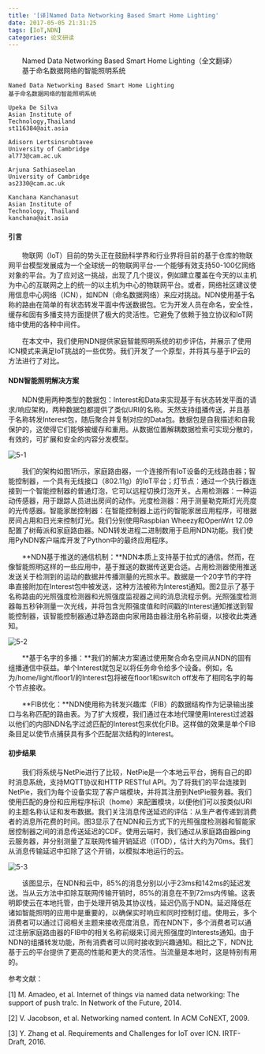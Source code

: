 ```yaml
---
title: '[译]Named Data Networking Based Smart Home Lighting'
date: 2017-05-05 21:31:25
tags: [IoT,NDN]
categories: 论文研读
---
```


　　Named Data Networking Based Smart Home Lighting（全文翻译）
　　基于命名数据网络的智能照明系统

<!-- more -->

```
Named Data Networking Based Smart Home Lighting
基于命名数据网络的智能照明系统

Upeka De Silva
Asian Institute of
Technology,Thailand
st116384@ait.asia

Adisorn Lertsinsrubtavee
University of Cambridge
al773@cam.ac.uk

Arjuna Sathiaseelan
University of Cambridge
as2330@cam.ac.uk

Kanchana Kanchanasut
Asian Institute of
Technology, Thailand
kanchana@ait.asia
```

#### 引言

　　物联网（IoT）目前的势头正在鼓励科学界和行业界将目前的基于仓库的物联网平台模型发展成为一个全球统一的物联网平台-一个能够有效支持50-100亿网络对象的平台。为了应对这一挑战，出现了几个提议，例如建立覆盖在今天的以主机为中心的互联网之上的统一的以主机为中心的物联网平台。或者，网络社区建议使用信息中心网络（ICN），如NDN（命名数据网络）来应对挑战。NDN使用基于名称的路由在简单的有状态转发平面中传送数据包。它为开发人员在命名，安全性，缓存和固有多播支持方面提供了极大的灵活性。它避免了依赖于独立协议和IoT网络中使用的各种中间件。

　　在本文中，我们使用NDN提供家庭智能照明系统的初步评估，并展示了使用ICN模式来满足IoT挑战的一些优势。我们开发了一个原型，并将其与基于IP云的方法进行了对比。

#### NDN智能照明解决方案

　　NDN使用两种类型的数据包：Interest和Data来实现基于有状态转发平面的请求/响应架构，两种数据包都提供了类似URI的名称。天然支持组播传送，并且基于名称转发Interest包，随后聚合并复制对应的Data包。数据包是自我描述和自我保护的，这使得它们能够被缓存和重用。从数据位置解耦数据检索可实现分散的，有效的，可扩展和安全的内容分发模型。

![5-1](http://ohe7ixo05.bkt.clouddn.com/2017/5/5-1.png)

　　我们的架构如图1所示，家庭路由器，一个连接所有IoT设备的无线路由器；智能控制器，一个具有无线接口（802.11g）的IoT平台；灯节点：通过一个执行器连接到一个智能控制器的普通灯泡，它可以远程切换灯泡开关。占用检测器：一种运动传感器，用于跟踪人员进出房间的动作。光度检测器：用于测量勒克斯灯光亮度的光传感器。智能家居控制器：在智能控制器上运行的智能家居应用程序，可根据房间占用和日光来控制灯光。我们分别使用Raspbian Wheezy和OpenWrt 12.09配置了树莓派和家庭路由器。NDN转发进程二进制数用于启用NDN功能。我们使用PyNDN客户端库开发了Python中的最终应用程序。

　　**NDN基于推送的通信机制：**NDN本质上支持基于拉式的通信。然而，在像智能照明这样的一些应用中，基于推送的数据传送更合适。占用检测器使用推送发送关于检测到的运动的数据并传播测量的光照水平。数据是一个20字节的字符串直接附加在Interest包中被发送，这种方法被称为Interest通知。图2显示了基于名称路由的光照强度检测器和光照强度监视器之间的消息流程示例。光照强度检测器每五秒钟测量一次光线，并将包含光照强度值和时间戳的Interest通知推送到智能控制器，该智能控制器通过静态路由向家用路由器注册名称前缀，以接收此类通知。

![5-2](http://ohe7ixo05.bkt.clouddn.com/2017/5/5-2.png)

　　**基于名字的多播：**我们的解决方案通过使用聚合命名空间从NDN的固有组播通信中获益。单个Interest就包足以将任务命令给多个设备。例如，名为/home/light/floor1/的Interest包将被在floor1和switch off发布了相同名字的每个节点接收。

　　**FIB优化：**NDN使用称为转发兴趣库（FIB）的数据结构作为记录输出接口与名称匹配的路由表。为了扩大规模，我们通过在本地代理使用Interest过滤器以他们的内部NDN名字过滤匹配的Interest包来优化FIB。这样做的效果是单个FIB条目足以使节点捕获具有多个匹配层次结构的Interest。

#### 初步结果

　　我们将系统与NetPie进行了比较，NetPie是一个本地云平台，拥有自己的即时消息系统，支持MQTT协议和HTTP RESTful API。为了将我们的平台连接到NetPie，我们为每个设备实现了客户端模块，并将其注册到NetPie服务器。我们使用匹配的身份和应用程序标识（home）来配置模块，以便他们可以按类似URI的主题名称认证和发布数据。我们关注消息传送延迟的评估：从生产者传递到消费者的消息所花费的时间。图3显示了在NDN和云方式下的光照强度检测器和智能家居控制器之间的消息传送延迟的CDF。使用云端时，我们通过从家庭路由器ping云服务器，并分别测量了互联网传输开销延迟（ITOD），估计大约为70ms。我们从消息传输延迟中扣除了这个开销，以模拟本地运行的云。

![5-3](http://ohe7ixo05.bkt.clouddn.com/2017/5/5-3.png)

　　该图显示，在NDN和云中，85%的消息分别以小于23ms和142ms的延迟发送。当从云方法中扣除互联网传输开销时，85%的消息在不到72ms内传输。这表明即使云在本地托管，由于处理开销及其协议栈，延迟仍高于NDN。延迟降低在诸如智能照明的应用中是重要的，以确保实时响应和同时控制灯组。使用云，多个消费者可以通过订阅相关主题来接收亮度消息，而在NDN下，多个消费者可以通过注册家庭路由器的FIB中的相关名称前缀来订阅光照强度的Interests通知。由于NDN的组播转发功能，所有消费者可以同时接收到兴趣通知。相比之下，NDN比基于云的平台提供了更高的性能和更大的灵活性。当流量是本地时，这是特别有用的。

参考文献：

[1] M. Amadeo, et al. Internet of things via named data networking: The support of push tra!c. In Network of the Future, 2014.

[2] V. Jacobson, et al. Networking named content. In ACM CoNEXT, 2009.

[3] Y. Zhang et al. Requirements and Challenges for IoT over ICN. IRTF-Draft, 2016.
